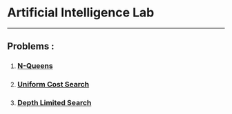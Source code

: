 # Artificial Intelligence Lab
---
## Problems :
1. ### [N-Queens](./codes/nQueen.md)
1. ### [Uniform Cost Search](./codes/uniform_cost_search.md)
1. ### [Depth Limited Search](./codes/depth_limited_search.md)